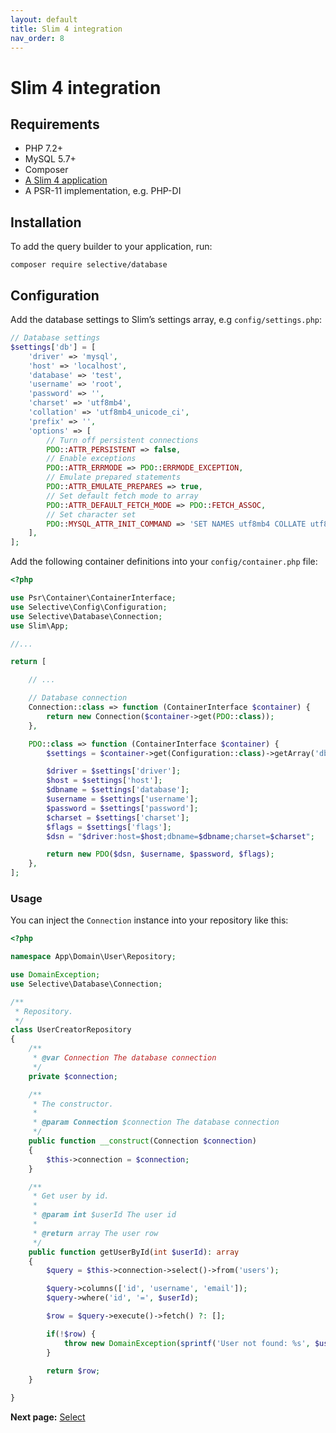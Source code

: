 ```yaml
---
layout: default
title: Slim 4 integration
nav_order: 8
---
```


# Slim 4 integration

## Requirements

* PHP 7.2+
* MySQL 5.7+
* Composer
* [A Slim 4 application](https://odan.github.io/2019/11/05/slim4-tutorial.html)
* A PSR-11 implementation, e.g. PHP-DI

## Installation

To add the query builder to your application, run:

```
composer require selective/database
```

## Configuration

Add the database settings to Slim’s settings array, e.g `config/settings.php`:

```php
// Database settings
$settings['db'] = [
    'driver' => 'mysql',
    'host' => 'localhost',
    'database' => 'test',
    'username' => 'root',
    'password' => '',
    'charset' => 'utf8mb4',
    'collation' => 'utf8mb4_unicode_ci',
    'prefix' => '',
    'options' => [
        // Turn off persistent connections
        PDO::ATTR_PERSISTENT => false,
        // Enable exceptions
        PDO::ATTR_ERRMODE => PDO::ERRMODE_EXCEPTION,
        // Emulate prepared statements
        PDO::ATTR_EMULATE_PREPARES => true,
        // Set default fetch mode to array
        PDO::ATTR_DEFAULT_FETCH_MODE => PDO::FETCH_ASSOC,
        // Set character set
        PDO::MYSQL_ATTR_INIT_COMMAND => 'SET NAMES utf8mb4 COLLATE utf8mb4_unicode_ci'
    ],
];
```

Add the following container definitions into your `config/container.php` file:

```php
<?php

use Psr\Container\ContainerInterface;
use Selective\Config\Configuration;
use Selective\Database\Connection;
use Slim\App;

//...

return [

    // ...

    // Database connection
    Connection::class => function (ContainerInterface $container) {
        return new Connection($container->get(PDO::class));
    },

    PDO::class => function (ContainerInterface $container) {
        $settings = $container->get(Configuration::class)->getArray('db');

        $driver = $settings['driver'];
        $host = $settings['host'];
        $dbname = $settings['database'];
        $username = $settings['username'];
        $password = $settings['password'];
        $charset = $settings['charset'];
        $flags = $settings['flags'];
        $dsn = "$driver:host=$host;dbname=$dbname;charset=$charset";

        return new PDO($dsn, $username, $password, $flags);
    },
];
```

### Usage

You can inject the `Connection` instance into your repository like this:

```php
<?php

namespace App\Domain\User\Repository;

use DomainException;
use Selective\Database\Connection;

/**
 * Repository.
 */
class UserCreatorRepository
{
    /**
     * @var Connection The database connection
     */
    private $connection;

    /**
     * The constructor.
     *
     * @param Connection $connection The database connection
     */
    public function __construct(Connection $connection)
    {
        $this->connection = $connection;
    }

    /**
     * Get user by id.
     *
     * @param int $userId The user id
     *
     * @return array The user row
     */
    public function getUserById(int $userId): array
    {
        $query = $this->connection->select()->from('users');

        $query->columns(['id', 'username', 'email']);
        $query->where('id', '=', $userId);

        $row = $query->execute()->fetch() ?: [];

        if(!$row) {
            throw new DomainException(sprintf('User not found: %s', $userId));
        }

        return $row;
    }

}
```


**Next page:** [Select](selects.md)

